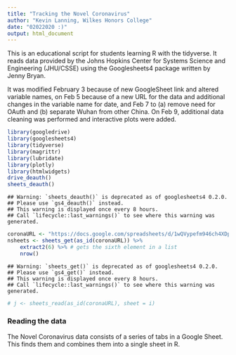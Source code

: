 ```yaml
---
title: "Tracking the Novel Coronavirus"
author: "Kevin Lanning, Wilkes Honors College"
date: "02022020 :)"
output: html_document
---
```


This is an educational script for students learning R with the tidyverse. It reads data provided by the Johns Hopkins Center for Systems Science and Engineering (JHU/CSSE) using the Googlesheets4 package written by Jenny Bryan.  

It was modified February 3 because of new GoogleSheet link and altered variable names, on Feb 5 because of a new URL for the data and additional changes in the variable name for date, and Feb 7 to (a) remove need for OAuth and (b) separate Wuhan from other China. On Feb 9, additional data cleaning was performed and interactive plots were added.


```r
library(googledrive)
library(googlesheets4)
library(tidyverse)
library(magrittr)
library(lubridate)
library(plotly)
library(htmlwidgets)
drive_deauth()
sheets_deauth()
```

```
## Warning: `sheets_deauth()` is deprecated as of googlesheets4 0.2.0.
## Please use `gs4_deauth()` instead.
## This warning is displayed once every 8 hours.
## Call `lifecycle::last_warnings()` to see where this warning was generated.
```

```r
coronaURL <- "https://docs.google.com/spreadsheets/d/1wQVypefm946ch4XDp37uZ-wartW4V7ILdg-qYiDXUHM" 
nsheets <- sheets_get(as_id(coronaURL)) %>% 
    extract2(6) %>% # gets the sixth element in a list  
    nrow() 
```

```
## Warning: `sheets_get()` is deprecated as of googlesheets4 0.2.0.
## Please use `gs4_get()` instead.
## This warning is displayed once every 8 hours.
## Call `lifecycle::last_warnings()` to see where this warning was generated.
```

```r
# j <- sheets_read(as_id(coronaURL), sheet = i) 
```

### Reading the data

The Novel Coronavirus data consists of a series of tabs in a Google Sheet. This finds them and combines them into a single sheet in R. 















